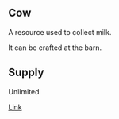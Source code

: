 ## Cow

A resource used to collect milk.

It can be crafted at the barn.

## Supply

Unlimited

[Link](https://docs.sunflower-land.com/crafting-guide)
